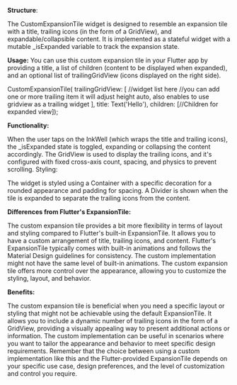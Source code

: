 **Structure**:

The CustomExpansionTile widget is designed to resemble an expansion tile with a title, trailing icons (in the form of a GridView), and expandable/collapsible content.
It is implemented as a stateful widget with a mutable _isExpanded variable to track the expansion state.

**Usage:**
You can use this custom expansion tile in your Flutter app by providing a title, a list of children (content to be displayed when expanded), and an optional list of trailingGridView (icons displayed on the right side).

CustomExpansionTile(
        trailingGridView: [
          //widget list here
          //you can add one or more trailing item it will adjust height auto, also enables to use gridview as a trailing widget
        ],
        title: Text('Hello'),
        children: [//Children for expanded view]);

        
**Functionality:**

When the user taps on the InkWell (which wraps the title and trailing icons), the _isExpanded state is toggled, expanding or collapsing the content accordingly.
The GridView is used to display the trailing icons, and it's configured with fixed cross-axis count, spacing, and physics to prevent scrolling.
Styling:

The widget is styled using a Container with a specific decoration for a rounded appearance and padding for spacing.
A Divider is shown when the tile is expanded to separate the trailing icons from the content.

**Differences from Flutter's ExpansionTile:**

The custom expansion tile provides a bit more flexibility in terms of layout and styling compared to Flutter's built-in ExpansionTile. It allows you to have a custom arrangement of title, trailing icons, and content.
Flutter's ExpansionTile typically comes with built-in animations and follows the Material Design guidelines for consistency. The custom implementation might not have the same level of built-in animations.
The custom expansion tile offers more control over the appearance, allowing you to customize the styling, layout, and behavior.

**Benefits:**

The custom expansion tile is beneficial when you need a specific layout or styling that might not be achievable using the default ExpansionTile.
It allows you to include a dynamic number of trailing icons in the form of a GridView, providing a visually appealing way to present additional actions or information.
The custom implementation can be useful in scenarios where you want to tailor the appearance and behavior to meet specific design requirements.
Remember that the choice between using a custom implementation like this and the Flutter-provided ExpansionTile depends on your specific use case, design preferences, and the level of customization and control you require.
